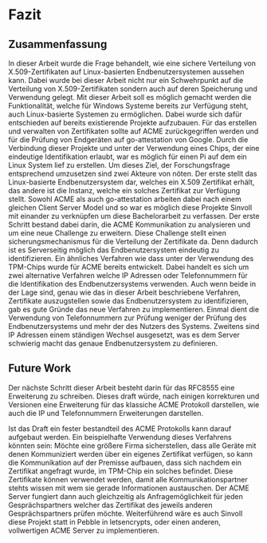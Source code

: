 # Fazit

## Zusammenfassung

In dieser Arbeit wurde die Frage behandelt, wie eine sichere Verteilung von X.509-Zertifikaten auf Linux-basierten Endbenutzersystemen aussehen kann. Dabei wurde bei dieser Arbeit nicht nur ein Schwehrpunkt auf die Verteilung von X.509-Zertifikaten sondern auch auf deren Speicherung und Verwendung gelegt. Mit dieser Arbeit soll es möglich gemacht werden die Funktionalität, welche für Windows Systeme bereits zur Verfügung steht, auch Linux-basierte Systemen zu ermöglichen.
Dabei wurde sich dafür entschieden auf bereits existierende Projekte aufzubauen. Für das erstellen und verwalten von Zertifikaten sollte auf ACME zurückgegriffen werden und für die Prüfung von Endgeräten auf go-attestation von Google. Durch die Verbindung dieser Projekte und unter der Verwendung eines Chips, der eine eindeutige Identifikation erlaubt, war es möglich für einen Pi auf dem ein Linux System lief zu erstellen.
Um dieses Ziel, der Forschungsfrage entsprechend umzusetzen sind zwei Akteure von nöten. Der erste stellt das Linux-basierte Endbenutzersystem dar, welches ein X.509 Zertifikat erhält, das andere ist die Instanz, welche ein solches Zertifikat zur Verfügung stellt. Sowohl ACME als auch go-attestation arbeiten dabei nach einem gleichen Client Server Model und so war es möglich diese Projekte Sinvoll mit einander zu verknüpfen um diese Bachelorarbeit zu verfassen. Der erste Schritt bestand dabei darin, die ACME Kommunikation zu analysieren und um eine neue Challenge zu erweitern. Diese Challenge stellt einen sicherungsmechanismus für die Verteilung der Zertifikate da. Denn dadurch ist es Serverseitig möglich das Endbenutzersystem eindeutig zu identifizieren.
Ein ähnliches Verfahren wie dass unter der Verwendung des TPM-Chips wurde für ACME bereits entwickelt. Dabei handelt es sich um zwei alternative Verfahren welche IP Adressen oder Telefonnummern für die Identifikation des Endbenutzersystems verwenden. Auch wenn beide in der Lage sind, genau wie das in dieser Arbeit beschriebene Verfahren, Zertifikate auszugstellen sowie das Endbenutzersystem zu identifizieren, gab es gute Gründe das neue Verfahren zu implementieren. Einmal dient die Verwendung von Telefonnummern zur Prüfung weniger der Prüfung des Endbenutzersystems und mehr der des Nutzers des Systems. Zweitens sind IP Adressen einem ständigen Wechsel ausgesetzt, was es dem Server schwierig macht das genaue Endbenutzersystem zu definieren.
<!-- Regeln: Auführliche Schlussfolgerungen und Refelxion, zusammenfassung der zentralen Erkenntnisse, keine neuen Informationen, evtl Verweis auf offene Fragen/ evaluierung der Vorgehensweise, Präsens verweise auf meine Forschung im 1ter Vergangenheit


Zeck der Forschungsfrage

Umsetzung

Ergebnisse-->

## Future Work
Der nächste Schritt dieser Arbeit besteht darin für das RFC8555 eine Erweiterung zu schreiben. Dieses draft würde, nach einigen korrekturen und Versionen eine Erweiterung für das klassiche ACME Protokoll darstellen, wie auch die IP und Telefonnummern Erweiterungen darstellen.

Ist das Draft ein fester bestandteil des ACME Protokolls kann darauf aufgebaut werden. Ein beispielhafte Verwendung dieses Verfahrens könnten sein: Möchte eine größere Firma sicherstellen, dass alle Geräte mit denen Kommuniziert werden über ein eigenes Zertifikat verfügen, so kann die Kommunikation auf der Premisse aufbauen, dass sich nachdem ein Zertifikat angefragt wurde, im TPM-Chip ein solches befindet. Diese Zertifikate können verwendet werden, damit alle Kommunikationspartner stehts wissen mit wem sie gerade Informationen austauschen. Der ACME Server fungiert dann auch gleichzeitig als Anfragemöglichkeit für jeden Gesprächspartners welcher das Zertifikat des jeweils anderen Gesprächspartners prüfen möchte.
Weiterführend wäre es auch Sinvoll diese Projekt statt in Pebble in letsencrypts, oder einen anderen, vollwertigen ACME Server zu implementieren.

<!--
Kommentare können so hinzugefügt werden.

## Ergebnisse

Die Tabelle \ref{tabellenreferenz} zeigt uns wie man eine Tabelle hinzufügt. Integer tincidunt sed nisl eget pellentesque. Mauris eleifend, nisl non lobortis fringilla, sapien eros aliquet orci, vitae pretium massa neque eu turpis. Pellentesque tincidunt aliquet volutpat. Ut ornare dui id ex sodales laoreet.

<!-- Erzwingt eine neue Seite

\newpage

---------------------------------------------------------------------------
Spalte 1            Spalte 2                Spalte 3
--------------      -------------------     -------------------
Zeile 1               0.1                     0.2

Zeile 2               0.3                     0.3

Zeile 3               0.4                     0.4

Zeile 4               0.5                     0.6

---------------------------------------------------------------------------

Table: Das ist die Tabellenbeschriftung. Suspendisse blandit dolor sed tellus venenatis, venenatis fringilla turpis pretium. \label{tabellenreferenz}


## Auseinandersetzung

Das ist die Auseinandersetzung mit den Ergebnissen. Etiam sit amet mi eros. Donec vel nisi sed purus gravida fermentum at quis odio. Vestibulum quis nisl sit amet justo maximus molestie. Maecenas vitae arcu erat. Nulla facilisi. Nam pretium mauris eu enim porttitor, a mattis velit dictum. Nulla sit amet ligula non mauris volutpat fermentum quis vitae sapien.

## Schlussfolgerung

Das ist die Schlussfolgerung des Kapitels. Nullam porta tortor id vehicula interdum. Quisque pharetra, neque ut accumsan suscipit, orci orci commodo tortor, ac finibus est turpis eget justo. Cras sodales nibh nec mauris laoreet iaculis. Morbi volutpat orci felis, id condimentum nulla suscipit eu. Fusce in turpis quis ligula tempus scelerisque eget quis odio. Vestibulum et dolor id erat lobortis ullamcorper quis at sem.
-->

